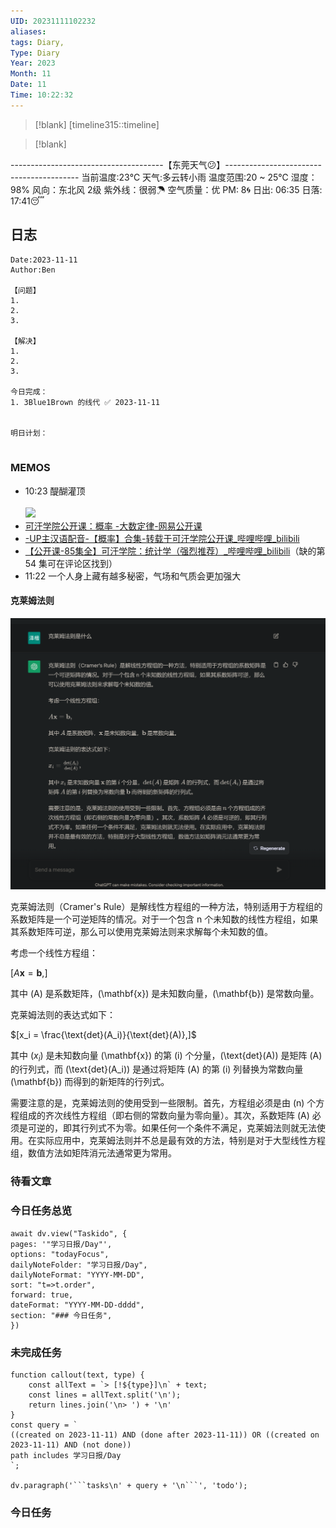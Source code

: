 ```yaml
---
UID: 20231111102232
aliases: 
tags: Diary,
Type: Diary
Year: 2023
Month: 11
Date: 11
Time: 10:22:32
---
```

> [!blank] 
> [timeline315::timeline]

>[!blank]
> 
--------------------------------------【东莞天气😕】-----------------------------------------
当前温度:23℃
天气:多云转小雨
温度范围:20 ~ 25℃
湿度：98%
风向：东北风 2级
紫外线：很弱☂
空气质量：优 PM: 8🌀
日出: 06:35 日落: 17:41😴

## 日志

```
Date:2023-11-11
Author:Ben

【问题】
1.
2.
3.

【解决】
1.
2.
3.

今日完成：
1. 3Blue1Brown 的线代 ✅ 2023-11-11


明日计划：


```

### MEMOS

- 10:23 醍醐灌顶<br><br>![](Pasted%20Image%2020231111102305.png)
- [可汗学院公开课：概率 -大数定律-网易公开课](https://open.163.com/newview/movie/free?pid=M82IF3HFQ&mid=M83C638F9)
- [-UP主汉语配音-【概率】合集-转载于可汗学院公开课\_哔哩哔哩\_bilibili](https://www.bilibili.com/video/BV1db411H7DR/?spm_id_from=333.999.0.0&vd_source=1f9072e850dde202d6ddd4c60d9d334d)
- [【公开课-85集全】可汗学院：统计学（强烈推荐）\_哔哩哔哩\_bilibili](https://www.bilibili.com/video/BV1DK4y1n7J8/?t=2&spm_id_from=333.1007.seo_video.first&vd_source=1f9072e850dde202d6ddd4c60d9d334d)（缺的第 54 集可在评论区找到）
- 11:22 一个人身上藏有越多秘密，气场和气质会更加强大

#### 克莱姆法则

![](asset/Pasted%20image%2020231111105624.png)

克莱姆法则（Cramer's Rule）是解线性方程组的一种方法，特别适用于方程组的系数矩阵是一个可逆矩阵的情况。对于一个包含 n 个未知数的线性方程组，如果其系数矩阵可逆，那么可以使用克莱姆法则来求解每个未知数的值。

考虑一个线性方程组：

$[A \mathbf{x} = \mathbf{b},]$

其中 \(A\) 是系数矩阵，\(\mathbf{x}\) 是未知数向量，\(\mathbf{b}\) 是常数向量。

克莱姆法则的表达式如下：

$[x_i = \frac{\text{det}(A_i)}{\text{det}(A)},]$

其中 ($x_i$) 是未知数向量 \(\mathbf{x}\) 的第 \(i\) 个分量，\(\text{det}(A)\) 是矩阵 \(A\) 的行列式，而 \(\text{det}(A_i)\) 是通过将矩阵 \(A\) 的第 \(i\) 列替换为常数向量 \(\mathbf{b}\) 而得到的新矩阵的行列式。

需要注意的是，克莱姆法则的使用受到一些限制。首先，方程组必须是由 \(n\) 个方程组成的齐次线性方程组（即右侧的常数向量为零向量）。其次，系数矩阵 \(A\) 必须是可逆的，即其行列式不为零。如果任何一个条件不满足，克莱姆法则就无法使用。在实际应用中，克莱姆法则并不总是最有效的方法，特别是对于大型线性方程组，数值方法如矩阵消元法通常更为常用。



### 待看文章



### 今日任务总览

```dataviewjs
await dv.view("Taskido", {
pages: '"学习日报/Day"',
options: "todayFocus",
dailyNoteFolder: "学习日报/Day",
dailyNoteFormat: "YYYY-MM-DD",
sort: "t=>t.order",
forward: true,
dateFormat: "YYYY-MM-DD-dddd",
section: "### 今日任务",
})
```

### 未完成任务

```dataviewjs
function callout(text, type) {
    const allText = `> [!${type}]\n` + text;
    const lines = allText.split('\n');
    return lines.join('\n> ') + '\n'
}
const query = `
((created on 2023-11-11) AND (done after 2023-11-11)) OR ((created on 2023-11-11) AND (not done))
path includes 学习日报/Day
`;

dv.paragraph('```tasks\n' + query + '\n```', 'todo');
```


### 今日任务
